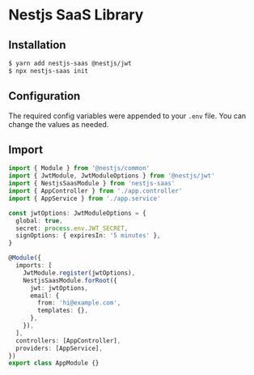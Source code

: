 # Nestjs SaaS Library

## Installation

```bash
$ yarn add nestjs-saas @nestjs/jwt
$ npx nestjs-saas init
```

## Configuration

The required config variables were appended to your `.env` file. You can change the values as needed.

## Import

```typescript
import { Module } from '@nestjs/common'
import { JwtModule, JwtModuleOptions } from '@nestjs/jwt'
import { NestjsSaasModule } from 'nestjs-saas'
import { AppController } from './app.controller'
import { AppService } from './app.service'

const jwtOptions: JwtModuleOptions = {
  global: true,
  secret: process.env.JWT_SECRET,
  signOptions: { expiresIn: '5 minutes' },
}

@Module({
  imports: [
    JwtModule.register(jwtOptions),
    NestjsSaasModule.forRoot({
      jwt: jwtOptions,
      email: {
        from: 'hi@example.com',
        templates: {},
      },
    }),
  ],
  controllers: [AppController],
  providers: [AppService],
})
export class AppModule {}
```